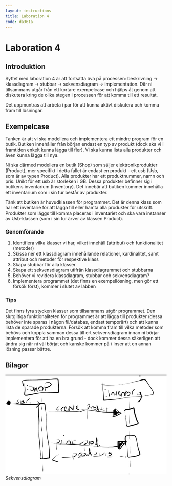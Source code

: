 ```yaml
---
layout: instructions
title: Laboration 4
code: da361a
---
```


# Laboration 4

## Introduktion

Syftet med laboration 4 är att fortsätta öva på processen: beskrivning -> klassdiagram -> stubbar -> sekvensdiagram -> implementation. Där ni tillsammans utgår från ett kortare exempelcase och hjälps åt genom att diskutera kring de olika stegen i processen för att komma till ett resultat.

Det uppmuntras att arbeta i par för att kunna aktivt diskutera och komma fram till lösningar.

## Exempelcase

Tanken är att vi ska modellera och implementera ett mindre program för en butik. Butiken innehåller från början endast en typ av produkt (dock ska vi i framtiden enkelt kunna lägga till fler). Vi ska kunna lista alla produkter och även kunna lägga till nya.

Ni ska därmed modellera en butik (Shop) som säljer elektronikprodukter (Product), mer specifikt i detta fallet är endast en produkt - ett usb (Usb, som är av typen Product). Alla produkter har ett produktnummer, namn och pris. Unikt för ett usb är storleken i GB. Dessa produkter befinner sig i butikens inventarium (Inventory). Det innebär att butiken kommer innehålla ett inventarium som i sin tur består av produkter.

Tänk att butiken är huvudklassen för programmet. Det är denna klass som har ett inventarie för att lägga till eller hämta alla produkter för utskrift. Produkter som läggs till komma placeras i inventariet och ska vara instanser av Usb-klassen (som i sin tur ärver av klassen Product).

### Genomförande

1. Identifiera vilka klasser vi har, vilket innehåll (attribut) och funktionalitet (metoder)
2. Skissa ner ett klassdiagram innehållande relationer, kardinalitet, samt attribut och metoder för respektive klass
3. Skapa stubbar för alla klasser
4. Skapa ett sekvensdiagram utifrån klassdiagrammet och stubbarna
5. Behöver vi revidera klassdiagram, stubbar och sekvensdiagram?
6. Implementera programmet (det finns en exempellösning, men gör ett försök först), kommer i slutet av labben

### Tips

Det finns fyra stycken klasser som tillsammans utgör programmet. Den slutgiltiga funktionaliteten för programmet är att lägga till produkter (dessa behöver inte sparas i någon fil/databas, endast temporärt) och att kunna lista de sparade produkterna. Försök att komma fram till vilka metoder som behövs och koppla samman dessa till ert sekvensdiagram innan ni börjar implementera för att ha en bra grund - dock kommer dessa säkerligen att ändra sig när ni väl börjat och kanske kommer på / inser att en annan lösning passar bättre.

## Bilagor

<!--[Klicka här för att ladda ner exempellösningen](/assets/zip/labb4_oop_da361a.zip)-->

![Sekvensdiagram](/assets/img/da361a_labb4_sequence_diagram.png) _Sekvensdiagram_
